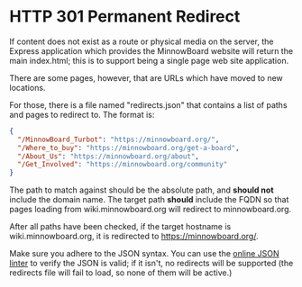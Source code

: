 # HTTP 301 Permanent Redirect

If content does not exist as a route or physical media on the server, the
Express application which provides the MinnowBoard website will return the
main index.html; this is to support being a single page web site application.

There are some pages, however, that are URLs which have moved to new locations.

For those, there is a file named "redirects.json" that contains a list of
paths and pages to redirect to. The format is:

```json
{
  "/MinnowBoard_Turbot": "https://minnowboard.org/",
  "/Where_to_buy": "https://minnowboard.org/get-a-board",
  "/About_Us": "https://minnowboard.org/about",
  "/Get_Involved": "https://minnowboard.org/community"
}
```

The path to match against should be the absolute path, and **should not** 
include the domain name. The target path **should** include the FQDN so that 
pages loading from wiki.minnowboard.org will redirect to minnowboard.org.

After all paths have been checked, if the target hostname is 
wiki.minnowboard.org, it is redirected to https://minnowboard.org/.

Make sure you adhere to the JSON syntax. You can use the [online JSON 
linter](http://jsonlint.com/) to verify the JSON is valid; if it isn't, no 
redirects will be supported (the redirects file will fail to load, so none 
of them will be active.)
